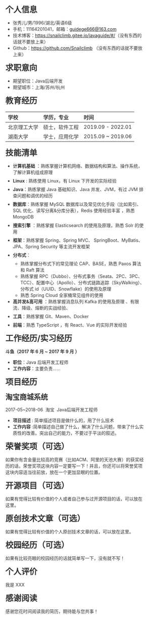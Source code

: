 <!doctype html>
<html style='font-size:14px !important'>
<head>
<meta charset='UTF-8'><meta name='viewport' content='width=device-width initial-scale=1'>
<title>resume-template</title><style type='text/css'>html {overflow-x: initial !important;}:root { --bg-color: #ffffff; --text-color: #333333; --select-text-bg-color: #B5D6FC; --select-text-font-color: auto; --monospace: "Lucida Console",Consolas,"Courier",monospace; }
html { font-size: 14px; background-color: var(--bg-color); color: var(--text-color); font-family: "Helvetica Neue", Helvetica, Arial, sans-serif; -webkit-font-smoothing: antialiased; }
body { margin: 0px; padding: 0px; height: auto; bottom: 0px; top: 0px; left: 0px; right: 0px; font-size: 1rem; line-height: 1.42857143; overflow-x: hidden; background-image: inherit; background-size: inherit; background-attachment: inherit; background-origin: inherit; background-clip: inherit; background-color: inherit; tab-size: 4; background-position: inherit inherit; background-repeat: inherit inherit; }
iframe { margin: auto; }
a.url { word-break: break-all; }
a:active, a:hover { outline: 0px; }
.in-text-selection, ::selection { text-shadow: none; background: var(--select-text-bg-color); color: var(--select-text-font-color); }
#write { margin: 0px auto; height: auto; width: inherit; word-break: normal; word-wrap: break-word; position: relative; white-space: normal; overflow-x: visible; padding-top: 40px; }
#write.first-line-indent p { text-indent: 2em; }
#write.first-line-indent li p, #write.first-line-indent p * { text-indent: 0px; }
#write.first-line-indent li { margin-left: 2em; }
.for-image #write { padding-left: 8px; padding-right: 8px; }
body.typora-export { padding-left: 30px; padding-right: 30px; }
.typora-export .footnote-line, .typora-export li, .typora-export p { white-space: pre-wrap; }
.typora-export .task-list-item input { pointer-events: none; }
@media screen and (max-width: 500px) { 
  body.typora-export { padding-left: 0px; padding-right: 0px; }
  #write { padding-left: 20px; padding-right: 20px; }
  .CodeMirror-sizer { margin-left: 0px !important; }
  .CodeMirror-gutters { display: none !important; }
}
#write li > figure:last-child { margin-bottom: 0.5rem; }
#write ol, #write ul { position: relative; }
img { max-width: 100%; vertical-align: middle; image-orientation: from-image; }
button, input, select, textarea { color: inherit; font-family: inherit; font-size: inherit; font-style: inherit; font-variant-caps: inherit; font-weight: inherit; font-stretch: inherit; line-height: inherit; }
input[type="checkbox"], input[type="radio"] { line-height: normal; padding: 0px; }
*, ::after, ::before { box-sizing: border-box; }
#write h1, #write h2, #write h3, #write h4, #write h5, #write h6, #write p, #write pre { width: inherit; }
#write h1, #write h2, #write h3, #write h4, #write h5, #write h6, #write p { position: relative; }
p { line-height: inherit; }
h1, h2, h3, h4, h5, h6 { break-after: avoid-page; break-inside: avoid; orphans: 4; }
p { orphans: 4; }
h1 { font-size: 2rem; }
h2 { font-size: 1.8rem; }
h3 { font-size: 1.6rem; }
h4 { font-size: 1.4rem; }
h5 { font-size: 1.2rem; }
h6 { font-size: 1rem; }
.md-math-block, .md-rawblock, h1, h2, h3, h4, h5, h6, p { margin-top: 1rem; margin-bottom: 1rem; }
.hidden { display: none; }
.md-blockmeta { color: rgb(204, 204, 204); font-weight: 700; font-style: italic; }
a { cursor: pointer; }
sup.md-footnote { padding: 2px 4px; background-color: rgba(238, 238, 238, 0.7); color: rgb(85, 85, 85); border-top-left-radius: 4px; border-top-right-radius: 4px; border-bottom-right-radius: 4px; border-bottom-left-radius: 4px; cursor: pointer; }
sup.md-footnote a, sup.md-footnote a:hover { color: inherit; text-transform: inherit; text-decoration: inherit; }
#write input[type="checkbox"] { cursor: pointer; width: inherit; height: inherit; }
figure { overflow-x: auto; margin: 1.2em 0px; max-width: calc(100% + 16px); padding: 0px; }
figure > table { margin: 0px; }
tr { break-inside: avoid; break-after: auto; }
thead { display: table-header-group; }
table { border-collapse: collapse; border-spacing: 0px; width: 100%; overflow: auto; break-inside: auto; text-align: left; }
table.md-table td { min-width: 32px; }
.CodeMirror-gutters { border-right-width: 0px; background-color: inherit; }
.CodeMirror-linenumber { }
.CodeMirror { text-align: left; }
.CodeMirror-placeholder { opacity: 0.3; }
.CodeMirror pre { padding: 0px 4px; }
.CodeMirror-lines { padding: 0px; }
div.hr:focus { cursor: none; }
#write pre { white-space: pre-wrap; }
#write.fences-no-line-wrapping pre { white-space: pre; }
#write pre.ty-contain-cm { white-space: normal; }
.CodeMirror-gutters { margin-right: 4px; }
.md-fences { font-size: 0.9rem; display: block; break-inside: avoid; text-align: left; overflow: visible; white-space: pre; background-image: inherit; background-size: inherit; background-attachment: inherit; background-origin: inherit; background-clip: inherit; background-color: inherit; position: relative !important; background-position: inherit inherit; background-repeat: inherit inherit; }
.md-diagram-panel { width: 100%; margin-top: 10px; text-align: center; padding-top: 0px; padding-bottom: 8px; overflow-x: auto; }
#write .md-fences.mock-cm { white-space: pre-wrap; }
.md-fences.md-fences-with-lineno { padding-left: 0px; }
#write.fences-no-line-wrapping .md-fences.mock-cm { white-space: pre; overflow-x: auto; }
.md-fences.mock-cm.md-fences-with-lineno { padding-left: 8px; }
.CodeMirror-line, twitterwidget { break-inside: avoid; }
.footnotes { opacity: 0.8; font-size: 0.9rem; margin-top: 1em; margin-bottom: 1em; }
.footnotes + .footnotes { margin-top: 0px; }
.md-reset { margin: 0px; padding: 0px; border: 0px; outline: 0px; vertical-align: top; text-decoration: none; text-shadow: none; float: none; position: static; width: auto; height: auto; white-space: nowrap; cursor: inherit; line-height: normal; font-weight: 400; text-align: left; box-sizing: content-box; direction: ltr; background-position: 0px 0px; background-repeat: initial initial; }
li div { padding-top: 0px; }
blockquote { margin: 1rem 0px; }
li .mathjax-block, li p { margin: 0.5rem 0px; }
li { margin: 0px; position: relative; }
blockquote > :last-child { margin-bottom: 0px; }
blockquote > :first-child, li > :first-child { margin-top: 0px; }
.footnotes-area { color: rgb(136, 136, 136); margin-top: 0.714rem; padding-bottom: 0.143rem; white-space: normal; }
#write .footnote-line { white-space: pre-wrap; }
@media print { 
  body, html { border: 1px solid transparent; height: 99%; break-after: avoid; break-before: avoid; font-variant-ligatures: no-common-ligatures; }
  #write { margin-top: 0px; padding-top: 0px; border-color: transparent !important; }
  .typora-export * { -webkit-print-color-adjust: exact; }
  html.blink-to-pdf { font-size: 13px; }
  .typora-export #write { break-after: avoid; }
  .typora-export #write::after { height: 0px; }
  .is-mac table { break-inside: avoid; }
}
.footnote-line { margin-top: 0.714em; font-size: 0.7em; }
a img, img a { cursor: pointer; }
pre.md-meta-block { font-size: 0.8rem; min-height: 0.8rem; white-space: pre-wrap; background-color: rgb(204, 204, 204); display: block; overflow-x: hidden; background-position: initial initial; background-repeat: initial initial; }
p > .md-image:only-child:not(.md-img-error) img, p > img:only-child { display: block; margin: auto; }
#write.first-line-indent p > .md-image:only-child:not(.md-img-error) img { left: -2em; position: relative; }
p > .md-image:only-child { display: inline-block; width: 100%; }
#write .MathJax_Display { margin: 0.8em 0px 0px; }
.md-math-block { width: 100%; }
.md-math-block:not(:empty)::after { display: none; }
[contenteditable="true"]:active, [contenteditable="true"]:focus, [contenteditable="false"]:active, [contenteditable="false"]:focus { outline: 0px; box-shadow: none; }
.md-task-list-item { position: relative; list-style-type: none; }
.task-list-item.md-task-list-item { padding-left: 0px; }
.md-task-list-item > input { position: absolute; top: 0px; left: 0px; margin-left: -1.2em; margin-top: calc(1em - 10px); border: none; }
.math { font-size: 1rem; }
.md-toc { min-height: 3.58rem; position: relative; font-size: 0.9rem; border-top-left-radius: 10px; border-top-right-radius: 10px; border-bottom-right-radius: 10px; border-bottom-left-radius: 10px; }
.md-toc-content { position: relative; margin-left: 0px; }
.md-toc-content::after, .md-toc::after { display: none; }
.md-toc-item { display: block; color: rgb(65, 131, 196); }
.md-toc-item a { text-decoration: none; }
.md-toc-inner:hover { text-decoration: underline; }
.md-toc-inner { display: inline-block; cursor: pointer; }
.md-toc-h1 .md-toc-inner { margin-left: 0px; font-weight: 700; }
.md-toc-h2 .md-toc-inner { margin-left: 2em; }
.md-toc-h3 .md-toc-inner { margin-left: 4em; }
.md-toc-h4 .md-toc-inner { margin-left: 6em; }
.md-toc-h5 .md-toc-inner { margin-left: 8em; }
.md-toc-h6 .md-toc-inner { margin-left: 10em; }
@media screen and (max-width: 48em) { 
  .md-toc-h3 .md-toc-inner { margin-left: 3.5em; }
  .md-toc-h4 .md-toc-inner { margin-left: 5em; }
  .md-toc-h5 .md-toc-inner { margin-left: 6.5em; }
  .md-toc-h6 .md-toc-inner { margin-left: 8em; }
}
a.md-toc-inner { font-size: inherit; font-style: inherit; font-weight: inherit; line-height: inherit; }
.footnote-line a:not(.reversefootnote) { color: inherit; }
.md-attr { display: none; }
.md-fn-count::after { content: "."; }
code, pre, samp, tt { font-family: var(--monospace); }
kbd { margin: 0px 0.1em; padding: 0.1em 0.6em; font-size: 0.8em; color: rgb(36, 39, 41); background-color: rgb(255, 255, 255); border: 1px solid rgb(173, 179, 185); border-top-left-radius: 3px; border-top-right-radius: 3px; border-bottom-right-radius: 3px; border-bottom-left-radius: 3px; box-shadow: rgba(12, 13, 14, 0.2) 0px 1px 0px, rgb(255, 255, 255) 0px 0px 0px 2px inset; white-space: nowrap; vertical-align: middle; background-position: initial initial; background-repeat: initial initial; }
.md-comment { color: rgb(162, 127, 3); opacity: 0.8; font-family: var(--monospace); }
code { text-align: left; }
a.md-print-anchor { white-space: pre !important; border: none !important; display: inline-block !important; position: absolute !important; width: 1px !important; right: 0px !important; outline: 0px !important; text-shadow: initial !important; background-position: 0px 0px !important; background-repeat: initial initial !important; }
.md-inline-math .MathJax_SVG .noError { display: none !important; }
.html-for-mac .inline-math-svg .MathJax_SVG { vertical-align: 0.2px; }
.md-math-block .MathJax_SVG_Display { text-align: center; margin: 0px; position: relative; text-indent: 0px; max-width: none; max-height: none; min-height: 0px; min-width: 100%; width: auto; overflow-y: hidden; display: block !important; }
.MathJax_SVG_Display, .md-inline-math .MathJax_SVG_Display { width: auto; margin: inherit; display: inline-block !important; }
.MathJax_SVG .MJX-monospace { font-family: var(--monospace); }
.MathJax_SVG .MJX-sans-serif { font-family: sans-serif; }
.MathJax_SVG { display: inline; font-style: normal; font-weight: 400; line-height: normal; zoom: 90%; text-indent: 0px; text-align: left; text-transform: none; letter-spacing: normal; word-spacing: normal; word-wrap: normal; white-space: nowrap; float: none; direction: ltr; max-width: none; max-height: none; min-width: 0px; min-height: 0px; border: 0px; padding: 0px; margin: 0px; }
.MathJax_SVG * { transition: none; }
.MathJax_SVG_Display svg { vertical-align: middle !important; margin-bottom: 0px !important; margin-top: 0px !important; }
.os-windows.monocolor-emoji .md-emoji { font-family: "Segoe UI Symbol", sans-serif; }
.md-diagram-panel > svg { max-width: 100%; }
[lang="flow"] svg, [lang="mermaid"] svg { max-width: 100%; height: auto; }
[lang="mermaid"] .node text { font-size: 1rem; }
table tr th { border-bottom-width: 0px; }
video { max-width: 100%; display: block; margin: 0px auto; }
iframe { max-width: 100%; width: 100%; border: none; }
.highlight td, .highlight tr { border: 0px; }
svg[id^="mermaidChart"] { line-height: 1em; }
mark { background-color: rgb(255, 255, 0); color: rgb(0, 0, 0); background-position: initial initial; background-repeat: initial initial; }
.md-html-inline .md-plain, .md-html-inline strong, mark .md-inline-math, mark strong { color: inherit; }
mark .md-meta { color: rgb(0, 0, 0); opacity: 0.3 !important; }
@media print { 
  .typora-export h1, .typora-export h2, .typora-export h3, .typora-export h4, .typora-export h5, .typora-export h6 { break-inside: avoid; }
}


:root {
    --side-bar-bg-color: #fafafa;
    --control-text-color: #777;
    --monospace: "Jetbrains Mono", "思源黑体 CN";
}

.title-text {
    font-size: 15px;
}

body, .title-text {
    background-color: white;
    font-family: "Inter", "思源黑体 CN";
    color: rgb(12, 12, 12);
    line-height: 1.6;
    letter-spacing: 2px;
    line-height: 1.75em;
}

#write {
    max-width: 960px;
    margin: 0 auto;
    padding: 30px;
    padding-bottom: 100px;
}

#write>ul:first-child, #write>ol:first-child {
    margin-top: 30px;
}

a.md-inner-link {
    color: #3b78e7;
}

h1 {
    font-family: "Inter", "思源黑体 CN";
    padding-bottom: .1em;
    font-size: 22px;
    line-height: 1.5;
    text-align: center;
}

h2{
    min-height: 32px;
    line-height: 28px;
    color: rgb(12, 12, 12);
    display: inline-block;
    border-bottom-width: 1px;
    border-bottom-style: solid;
    border-color: rgb(12, 12, 12);
    padding-top: 5px;
    padding-right: 0.5em;
    padding-left: 0.5em;
    margin-bottom: -3px;
    font-size: 20px;
    margin:1em auto;
    padding: 0.5em 0;
    text-align: center;
    width: 85%;
    display: flex;
    flex-direction: column;
    justify-content: center;
}

h3{
    margin: 1.2em 0 1em;
    font-size: 18px;
    padding: 0;
    color:rgb(12, 12, 12);
    padding-left: 10px;
    border-left: 2px solid rgb(12, 12, 12);
}

h4{
    font-size: 16px;
}

h1, h2, h3, h4, h5, h6 {
    position: relative;
    margin-top: 1rem;
    margin-bottom: 1rem;
    font-weight: bold;
    line-height: 1.4;
    cursor: text;
    font-feature-settings: "tnum";
}



.md-toc {
    font-weight: 500;
    line-height: 1.2;
    margin-top: 1rem;
    margin-bottom: 1rem;
    cursor: pointer;
    font-feature-settings: "tnum";
}

h1:hover a.anchor, h2:hover a.anchor, h3:hover a.anchor, h4:hover a.anchor, h5:hover a.anchor, h6:hover a.anchor {
    text-decoration: none;
}

h1 tt, h1 code {
    font-size: inherit;
}

h2 tt, h2 code {
    font-size: inherit;
}

h3 tt, h3 code {
    font-size: inherit;
}

h4 tt, h4 code {
    font-size: inherit;
}

h5 tt, h5 code {
    font-size: inherit;
}

h6 tt, h6 code {
    font-size: inherit;
}


h1 strong {
    font-weight: 800;
}

li.active {
    background-color: #000;
    color: #fff;
}


p, blockquote, ul, ol, dl, table {
    margin: 0.8em 0;
}

li>ol, li>ul {
    margin: 0 0;
}

hr {
    height: 2px;
    padding: 0;
    margin: 16px 0;
    background-color: #e7e7e7;
    border: 0 none;
    overflow: hidden;
    box-sizing: content-box;
}

li p.first {
    display: inline-block;
}

ul, ol {
    padding-left: 30px;
}

ul:first-child, ol:first-child {
    margin-top: 0;
}

ul:last-child, ol:last-child {
    margin-bottom: 0;
}

a>span>code {
    color: #3b78e7!important;
    text-decoration: none!important;
}

blockquote {
    border-radius: 4px;
    padding: 12px 16px;
    background-color: #f4f7f8;
    font-family: '思源宋体 CN', serif;
    color: #252d34;
}

blockquote code {
    background-color: transparent;
}

h2:hover:before, h1:hover:before, h3:hover:before {
    content: "#";
    width: 0px;
    position: absolute;
    left: -24px;
    opacity: 0.1;
}

blockquote blockquote {
    padding-right: 0;
}

table {
    padding: 0;
    word-break: initial;
}

table tr {
    border-top: 1px solid #dfe2e5;
    margin: 0;
    padding: 0;
}

table tr:nth-child(2n), thead {
    background-color: #f8f8f8;
}

table tr th {
    font-weight: bold;
    border: 1px solid #dfe2e5;
    border-bottom: 0;
    margin: 0;
    padding: 6px 13px;
}

table tr td {
    border: 1px solid #dfe2e5;
    margin: 0;
    padding: 6px 13px;
}

table tr th:first-child, table tr td:first-child {
    margin-top: 0;
}

table tr th:last-child, table tr td:last-child {
    margin-bottom: 0;
}

.CodeMirror-lines {
    line-height: 1.5rem!important;
    padding-left: 6px;
}

.code-tooltip {
    border-radius: 4px;
    background-color: white;
    box-shadow: 0 25.6px 57.6px 0 rgba(0, 0, 0, .22), 0 4.8px 14.4px 0 rgba(0, 0, 0, .18)!important;
}

code, tt {
    border-radius: 4px;
    padding: 2px 4px 0px 4px;
    font-size: 0.9em;
    font-family: 'Jetbrains Mono', '思源黑体 CN';
}

code {
    color: #37474f;
    font-weight: 600;
    background-color: #f4f7f8;
    padding-left: 4px;
    padding-right: 4px;
    padding-top: 2px;
    padding-bottom: 2px;
}


mark {
    border-radius: 4px;
    color: #141001;
    font-weight: inherit;
    background-color: #ffde67;
    padding-left: 4px;
    padding-right: 4px;
    padding-top: 2px;
    padding-bottom: 2px;
    margin-left: 2px;
    margin-right: 2px;
}

del {
    border-radius: 4px;
    color: #d4d4d4;
    font-weight: inherit;
    background-color: #d4d4d430;
    padding-left: 4px;
    padding-right: 4px;
    padding-top: 2px;
    padding-bottom: 2px;
    margin-left: 2px;
    margin-right: 2px;
    text-decoration-color: #d4d4d4;
}

.md-fences {
    margin-bottom: 15px;
    margin-top: 15px;
    padding-top: 8px;
    padding-bottom: 6px;
    line-height: 1.25rem;
}

.md-task-list-item>input {
    margin-left: -1.3em;
}
.md-br-content .md-raw-inline{
    opacity: 0.5;
}

@media print {
    html {
        font-size: 13px;
        background-color: white;
        line-height: 3!important;
    }
    body {
        margin-top: 24px!important;
        margin-bottom: 24px!important;
    }
    table, pre {
        page-break-inside: avoid;
    }
    pre {
        word-wrap: break-word;
    }
    ol {
        border: 1px solid rgb(238, 238, 238);
        border-radius: 4px;
        padding-top: 12px;
        padding-bottom: 8px;
        padding-right: 4px;
    }
    a>span>code, a>code, a code {
        background-color: #3b78e718!important;
    }
    a {
        color: #3b78e7!important;
        text-decoration: none!important;
    }
    .md-plain {
        line-height: 3!important;
    }
    .page-break {
        page-break-after: always;
        break-after: page;
    }
    .page-break:before {
        content: none
    }
    code {
        font-variant-ligatures: common-ligatures!important;
    }
}

.page-break:before {
    background-color: #05685b;
}

.page-break:before {
    content: "Page Break"
}

.md-toc-inner {
    margin: 2px;
}

.md-toc-h1 {
    margin-top: 16px;
}

.md-toc-h2 {
    margin-top: 8px;
}

/* h1 strong, h2 strong, h3 strong, h4 strong, h6 strong, .md-toc strong{
    font-weight: 800;
    border-radius: 4px;
    background-color: #f1f3f4;
} */

.md-p a, a.md-toc-inner {
    color: #3b78e7!important;
    text-decoration: none!important;
    border-bottom: 2px solid #3b78e700;
    transition: all 0.16s;
}

.md-p a:hover, a.md-toc-inner:hover {
    color: #3b78e7!important;
    text-decoration: none!important;
    border-bottom: 2px solid #3b78e7;
    transition: all 0.16s;
}

.md-content.md-url {
    color: #05685b!important;
    text-decoration: none!important;
    font-family: 'Jetbrains Mono';
}

a>span>code, a>code, a code {
    color: #3b78e7!important;
    text-decoration: none!important;
    background-color: #3b78e718!important;
}

.md-link {
    text-decoration: none!important;
    border-bottom: 2px solid #3b78e700;
    transition: all .2s;
}

.md-link:hover {
    border-bottom: 2px solid #3b78e7ff;
    transition: all .2s;
}

.md-fences {
    background-color: #f4f7f8;
    border-radius: 4px;
    padding: 12px;
    font-size: 0.9em;
    font-family: 'Jetbrains Mono', '思源黑体 CN';
}

#write pre.md-meta-block {
    padding: 1rem;
    font-size: 85%;
    line-height: 1.45;
    background-color: #f7f7f7;
    border: 0;
    border-radius: 3px;
    color: #777777;
    margin-top: 0 !important;
}

.mathjax-block>.code-tooltip {
    bottom: .2rem;
}

.md-mathjax-midline {
    background: #fafafa;
}

#write>h3.md-focus:before {
    left: -1.5625rem;
    top: .375rem;
}

#write>h4.md-focus:before {
    left: -1.5625rem;
    top: .285714286rem;
}

#write>h5.md-focus:before {
    left: -1.5625rem;
    top: .285714286rem;
}

#write>h6.md-focus:before {
    left: -1.5625rem;
    top: .285714286rem;
}

.md-image>.md-meta {
    /*border: 1px solid #ddd;*/
    border-radius: 3px;
    padding: 2px 0px 0px 4px;
    font-size: 0.9em;
    color: inherit;
}

.md-tag {
    color: #a7a7a7;
    opacity: 1;
}

.md-toc {
    margin-top: 20px;
    padding-bottom: 20px;
}

.sidebar-tabs {
    border-bottom: none;
}

#typora-quick-open {
    border: 1px solid #ddd;
    background-color: #f8f8f8;
}

#typora-quick-open-item {
    background-color: #FAFAFA;
    border-color: #FEFEFE #e5e5e5 #e5e5e5 #eee;
    border-style: solid;
    border-width: 1px;
}

/** focus mode */

.on-focus-mode blockquote {
    border-left-color: rgba(85, 85, 85, 0.12);
}

header, .context-menu, .megamenu-content, footer {
    font-family: "Inter", "思源黑体 CN";
}

.file-node-content:hover .file-node-icon, .file-node-content:hover .file-node-open-state {
    visibility: visible;
}

.mac-seamless-mode #typora-sidebar {
    background-color: #fafafa;
    background-color: var(--side-bar-bg-color);
}

.md-lang {
    color: #b4654d;
}

.html-for-mac .context-menu {
    --item-hover-bg-color: #E6F0FE;
}

#md-notification .btn {
    border: 0;
}

.dropdown-menu .divider {
    border-color: #e5e5e5;
}

.ty-preferences .window-content {
    background-color: #fafafa;
}

.ty-preferences .nav-group-item.active {
    color: white;
    background: #00000010;
}

.CodeMirror-linenumber {
    color: rgba(20, 20, 20, 0.3);
}

.CodeMirror-gutters {
    border-right: none;
    /* border-right: 1.08px solid rgba(20, 20, 20, 0.3); */
}

.context-menu {
    border: none!important;
    backdrop-filter: saturate(180%) blur(20px) brightness(1.1);
    background-color: #ffffffd0;
    box-shadow: 0 25.6px 57.6px 0 rgba(0, 0, 0, .22), 0 4.8px 14.4px 0 rgba(0, 0, 0, .18)!important;
}

.divider {
    background-color: #00000020!important;
    border: none!important;
}

.ty-footer, .sidebar-footer {
    backdrop-filter: saturate(180%) blur(20px) brightness(1.1);
    border: none!important;
    background: none;
    background-color: #ffffff70;
    box-shadow: 0 25.6px 57.6px 0 rgba(0, 0, 0, .22), 0 4.8px 14.4px 0 rgba(0, 0, 0, .18);
}

#sidebar-files-menu {
    border-radius: 4px;
    border: none!important;
    background-color: #ffffff;
    box-shadow: 0 25.6px 57.6px 0 rgba(0, 0, 0, .22), 0 4.8px 14.4px 0 rgba(0, 0, 0, .18);
}

@media (min-width: 1000px) {
    footer.ty-footer {
        background-color: #ffffff70;
        border: none!important;
        right: 0!important;
        backdrop-filter: saturate(180%) blur(20px) brightness(1.1);
    }
}

@media (max-width: 1000px) {
    footer.ty-footer {
        background-color: #ffffff70;
        border: none!important;
        backdrop-filter: saturate(180%) blur(20px) brightness(1.1);
        box-shadow: 0 25.6px 57.6px 0 rgba(0, 0, 0, .22), 0 4.8px 14.4px 0 rgba(0, 0, 0, .18);
    }
}

.code-tooltip.md-tooltip-hide.md-hover-tip {
    box-shadow: 0 25.6px 57.6px 0 rgba(0, 0, 0, .22), 0 4.8px 14.4px 0 rgba(0, 0, 0, .18);
}

.md-rawblock-control.md-rawblock-after {
    margin-bottom: 12px;
}

#typora-sidebar {
    background-color: #fafafa!important;
    border: none!important;
    box-shadow: 0 6.4px 14.4px 0 rgba(0, 0, 0, .132), 0 1.2px 3.6px 0 rgba(0, 0, 0, .108)!important;
}

.file-node-title {
    color: #0f0f0f;
}

#footer-word-count-info, #spell-check-panel {
    border: none!important;
    background-color: #ffffff!important;
    box-shadow: 0 25.6px 57.6px 0 rgba(0, 0, 0, .22), 0 4.8px 14.4px 0 rgba(0, 0, 0, .18)!important;
}

content {
    bottom: 4px;
}

.ol-list {
    border: 1px solid rgb(238, 238, 238);
    border-radius: 4px;
    padding-top: 12px;
    padding-bottom: 12px;
    padding-right: 12px;
}

.MetaInfo-Author {
    opacity: 0.6;
    margin-top: -6px
}

.MetaInfo-Deadline {
    display: none;
    opacity: 0
}

.cm-keyword, .cm-variable-3, .cm-tag {
    color: #3b78e7!important
}

.cm-def, .cm-attribute {
    color: #9c27b0!important
}

.cm-comment {
    color: #d81b60!important;
    font-style: oblique!important;
    font-variant-ligatures: common-ligatures!important;
    font-variation-settings: 'slnt' -9;
}

.cm-string {
    color: #0d904f!important;
    font-style: italic!important;
    font-variant-ligatures: common-ligatures!important;
}

.cm-tag:not(.cm-bracket) {
    font-weight: 700;
}

.cm-operator {
    color: #d81b60!important;
}

.cm-number {
    color: #d81b60!important;
}

.cm-meta {
    color: #9c27b0!important;
    font-weight: 700!important;
}

.cm-builtin {
    font-style: italic!important;
}

.file-tree-node.active>.file-node-background {
    background-color: var(--active-file-bg-color);
    border-left: 4px solid #3b78e7!important;
    border-color: #3b78e7!important;
    background-color: #3b78e718!important;
}


</style>
</head>
<body class='typora-export'>
<div id='write'  class=''><h2><a name="个人信息" class="md-header-anchor"></a><span>个人信息</span></h2><ul><li><span>张秀儿/男/1996/湖北/英语6级</span></li><li><span>手机：11164201041，邮箱：</span><a href='mailto:guidege666@163.com' target='_blank' class='url'>guidege666@163.com</a></li><li><span>技术博客：</span><a href='https://snailclimb.gitee.io/javaguide/#/'><span>https://snailclimb.gitee.io/javaguide/#/</span></a><span>（没有东西的话就不要放上来）</span></li><li><span>Github：</span><a href='https://github.com/Snailclimb'><span>https://github.com/Snailclimb</span></a><span> （没有东西的话就不要放上来）</span></li></ul><h2><a name="求职意向" class="md-header-anchor"></a><span>求职意向</span></h2><ul><li><span>期望职位：Java后端开发</span></li><li><span>期望城市：上海/苏州/杭州</span></li></ul><h2><a name="教育经历" class="md-header-anchor"></a><span>教育经历</span></h2><figure><table><thead><tr><th><span>学校</span></th><th><span>学历，专业</span></th><th><span>时间</span></th></tr></thead><tbody><tr><td><span>北京理工大学</span></td><td><span>硕士，软件工程</span></td><td><span>2019.09 - 2022.01</span></td></tr><tr><td><span>湖南大学</span></td><td><span>学士，应用化学</span></td><td><span>2015.09 ~ 2019.06</span></td></tr></tbody></table></figure><h2><a name="技能清单" class="md-header-anchor"></a><span>技能清单</span></h2><ul><li><p><strong><span>计算机基础</span></strong><span> ：熟练掌握计算机网络、数据结构和算法、操作系统，了解计算机组成原理</span></p></li><li><p><strong><span>Linux</span></strong><span> : 熟练使用 Linux，有 Linux 下开发的实际经验</span></p></li><li><p><strong><span>Java</span></strong><span>：熟练掌握 Java 基础知识、Java 并发、JVM，有过 JVM 排查问题和调优的经历</span></p></li><li><p><strong><span>数据库</span></strong><span>：熟练掌握 MySQL 数据库以及常见优化手段（比如索引、SQL 优化、读写分离&amp;分库分表），Redis 使用经验丰富 ，熟悉 MongoDB</span></p></li><li><p><strong><span>搜索引擎</span></strong><span> ：熟练掌握 Elasticsearch 的使用及原理，熟悉 Solr 的使用</span></p></li><li><p><strong><span>框架</span></strong><span>：熟练掌握 Spring、Spring MVC、 SpringBoot、MyBatis、JPA、Spring Security 等主流开发框架</span></p></li><li><p><strong><span>分布式</span></strong><span>：</span></p><ul><li><span>熟练掌握分布式下的常见理论 CAP、BASE，熟悉 Paxos 算法和 Raft 算法</span></li><li><span>熟练掌握 RPC（Dubbo）、分布式事务（Seata、2PC、3PC、TCC）、配置中心（Apollo）、分布式链路追踪（SkyWalking）、分布式 id（UUID、Snowflake）的使用及原理</span></li><li><span>熟悉 Spring Cloud 全家桶常见组件的使用</span></li></ul></li><li><p><strong><span>高并发&amp;高可用</span></strong><span> ：熟练掌握消息队列 Kafka 的使用及原理 、有限流、降级、熔断的实战经验、</span></p></li><li><p><strong><span>工具</span></strong><span>：熟练掌握 Git、Maven、Docker</span></p></li><li><p><strong><span>前端</span></strong><span>：熟悉 TypeScript ，有 React、Vue 的实际开发经验</span></p></li></ul><h2><a name="工作经历实习经历" class="md-header-anchor"></a><span>工作经历/实习经历</span></h2><p><strong><span>斗鱼（2017 年 6 月 ~ 2017 年 9 月 ）</span></strong></p><ul><li><strong><span>职位</span></strong><span>：Java 后端开发工程师</span></li><li><strong><span>工作内容</span></strong><span>：主要负责......</span></li></ul><h2><a name="项目经历" class="md-header-anchor"></a><span>项目经历 </span></h2><h3><a name="淘宝商城系统" class="md-header-anchor"></a><span>淘宝商城系统</span></h3><p><span>2017-05~2018-06  淘宝  Java后端开发工程师</span></p><ul><li><strong><span>项目描述</span></strong><span> : 简单描述项目是做什么的，用了什么技术</span></li><li><strong><span>工作内容</span></strong><span> :简单描述自己做了什么，解决了什么问题，带来了什么实质性的改善。突出自己的能力，不要过于平淡的叙述。</span></li></ul><h2><a name="荣誉奖项可选）" class="md-header-anchor"></a><span>荣誉奖项（可选）</span></h2><p><span>如果你有含金量比较高的竞赛（比如ACM、阿里的天池大赛）的获奖经历的话，荣誉奖项这块内容一定要写一下！并且，你还可以将荣誉奖项这块内容适当往前放，放在一个更加显眼的位置。</span></p><h2><a name="开源项目可选）" class="md-header-anchor"></a><span>开源项目（可选）</span></h2><p><span>如果有觉得比较有价值的个人或者自己参与过开源项目的话，可以放在这里。</span></p><h2><a name="原创技术文章可选）" class="md-header-anchor"></a><span>原创技术文章（可选）</span></h2><p><span>如果有觉得比较有价值的个人原创技术文章的话，可以放在这里。</span></p><h2><a name="校园经历可选）" class="md-header-anchor"></a><span>校园经历（可选）</span></h2><p><span>如果有比较亮眼的校园经历的话就简单写一下，没有就不写！</span></p><h2><a name="个人评价" class="md-header-anchor"></a><span>个人评价</span></h2><p><span>我是 XXX</span></p><h2><a name="感谢阅读" class="md-header-anchor"></a><span>感谢阅读</span></h2><p><span>感谢您花时间阅读我的简历，期待能与您共事！</span></p><div style="page-break-after: always;"></div></div>
</body>
</html>
